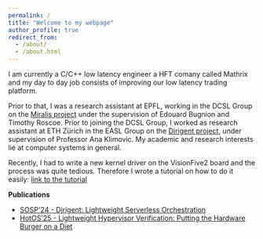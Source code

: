 ```yaml
---
permalink: /
title: "Welcome to my webpage"
author_profile: true
redirect_from: 
  - /about/
  - /about.html
---
```



I am currently a C/C++ low latency engineer a HFT comany called Mathrix and my day to day job consists of improving our low latency trading platform.

Prior to that, I was a research assistant at EPFL, working in the DCSL Group on the [Miralis project](https://miralis-firmware.github.io) under the supervision of Edouard Bugnion and Timothy Roscoe. Prior to joining the DCSL Group, I worked as research assistant at ETH Zürich in the EASL Group on the [Dirigent project](https://github.com/eth-easl/dirigent), under supervision of Professor Ana Klimovic. My academic and research interests lie at computer systems in general.

Recently, I had to write a new kernel driver on the VisionFive2 board and the process was quite tedious.  Therefore I wrote a tutorial on how to do it easily: [link to the tutorial](https://francois141.github.io/visionfive2-board-custom-kernel/)

**Publications**

- [SOSP'24 - Dirigent: Lightweight Serverless Orchestration](https://dl.acm.org/doi/pdf/10.1145/3694715.3695966?trk=public_post_comment-text)
- [HotOS'25 - Lightweight Hypervisor Verification: Putting the Hardware Burger on a Diet](https://miralis-firmware.github.io/papers/hyper-verif.pdf)
